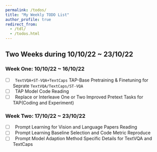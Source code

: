 ```yaml
---
permalink: /todos/
title: "My Weekly TODO List"
author_profile: true
redirect_from: 
  - /tdl/
  - /todos.html
---
```


## Two Weeks during 10/10/22 ~ 23/10/22

### Week One: 10/10/22 ~ 16/10/22

- [ ] &ensp;`TextVQA+ST-VQA+TextCaps` TAP-Base Pretraining & Finetuning for Seprate `TextVQA/TextCaps/ST-VQA`
- [ ] &ensp;TAP Model Code Reading
- [ ] &ensp;Replace or Interleave One or Two Improved Pretext Tasks for TAP(Coding and Experiment)

### Week Two: 17/10/22 ~ 23/10/22

- [ ] &ensp;Prompt Learning for Vision and Language Papers Reading
- [ ] &ensp;Prompt Learning Baseline Selection and Code Metric Reproduce
- [ ] &ensp;Prompt Model Adaption Method Specific Details for TextVQA and TextCaps